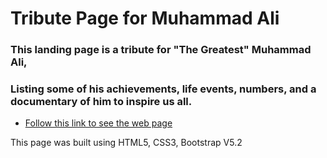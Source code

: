 # Tribute Page for Muhammad Ali
### This landing page is a tribute for "The Greatest" Muhammad Ali,
### Listing some of his achievements, life events, numbers, and a documentary of him to inspire us all.

- [Follow this link to see the web page](https://amrfayezz1.github.io/tributePage/index.html)

This page was built using HTML5, CSS3, Bootstrap V5.2
